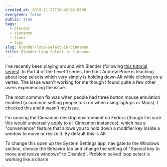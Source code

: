 ```yaml
---
created_at: 2019-11-27T16:42:02-0500
evergreen: false
public: true
tags:
  - blender
  - cinnamon
  - linux
  - tips
slug: blender-loop-select-in-cinnamon
title: Blender Loop Select in Cinnamon
---
```


I've recently been playing around with Blender (following [this tutorial series](https://www.youtube.com/playlist?list=PLjEaoINr3zgEq0u2MzVgAaHEBt--xLB6U)). In Part 4 of the Level 1 series, the host Andrew Price is teaching about loop selects which very simply is holding down Alt while clicking on a vertex. The issue wasn't working for me though I found quite a few other users experiencing the issue.

The most common fix was when people had three button mouse emulation enabled (a common setting people turn on when using laptops or Macs). I checked this and it wasn't my issue.

I'm running the Cinnamon desktop environment on Fedora (though I'm sure this would universally apply to all Cinnamon instances), which has a "convenience" feature that allows you to hold down a modifier key inside a window to move or resize it. By default this is Alt.

To change this open up the System Settings app, navigate to the Windows section, choose the Behavior tab and change the setting of "Special key to move and resize windows" to Disabled`. Problem solved loop select is working like a charm.

